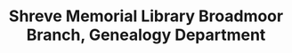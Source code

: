 ---
layout: repo
title: "Shreve Memorial Library Broadmoor Branch, Genealogy Department"
id: 25564
permalink: repos/25564/
---